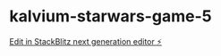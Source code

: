 # kalvium-starwars-game-5

[Edit in StackBlitz next generation editor ⚡️](https://stackblitz.com/~/github.com/Alphamikey23/kalvium-starwars-game-5)